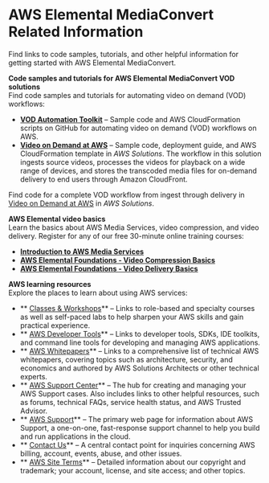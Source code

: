 # AWS Elemental MediaConvert Related Information<a name="resources"></a>

Find links to code samples, tutorials, and other helpful information for getting started with AWS Elemental MediaConvert\.

**Code samples and tutorials for AWS Elemental MediaConvert VOD solutions**  
Find code samples and tutorials for automating video on demand \(VOD\) workflows: 
+ **[VOD Automation Toolkit](https://github.com/aws-samples/aws-media-services-vod-automation)** – Sample code and AWS CloudFormation scripts on GitHub for automating video on demand \(VOD\) workflows on AWS\.
+ **[Video on Demand at AWS](https://aws.amazon.com/solutions/video-on-demand-on-aws/)** – Sample code, deployment guide, and AWS CloudFormation template in *AWS Solutions*\. The workflow in this solution ingests source videos, processes the videos for playback on a wide range of devices, and stores the transcoded media files for on\-demand delivery to end users through Amazon CloudFront\.

Find code for a complete VOD workflow from ingest through delivery in [Video on Demand at AWS](https://aws.amazon.com/solutions/video-on-demand-on-aws/) in *AWS Solutions*\.

**AWS Elemental video basics**  
Learn the basics about AWS Media Services, video compression, and video delivery\. Register for any of our free 30\-minute online training courses:
+ **[Introduction to AWS Media Services](https://www.aws.training/account/logonoptions?returnUrl=%2flearningobject%2fwbc%3fid%3d18343)**
+  **[AWS Elemental Foundations \- Video Compression Basics](https://www.aws.training/account/logonoptions?returnUrl=%2flearningobject%2fwbc%3fid%3d17775)**
+  **[AWS Elemental Foundations \- Video Delivery Basics](https://www.aws.training/account/logonoptions?returnUrl=%2flearningobject%2fwbc%3fid%3d17887)** 

**AWS learning resources**  
Explore the places to learn about using AWS services:
+ ** [Classes & Workshops](https://aws.amazon.com/training/course-descriptions/)** – Links to role\-based and specialty courses as well as self\-paced labs to help sharpen your AWS skills and gain practical experience\.
+ ** [AWS Developer Tools](https://aws.amazon.com/tools/)** – Links to developer tools, SDKs, IDE toolkits, and command line tools for developing and managing AWS applications\.
+ ** [AWS Whitepapers](https://aws.amazon.com/whitepapers/)** – Links to a comprehensive list of technical AWS whitepapers, covering topics such as architecture, security, and economics and authored by AWS Solutions Architects or other technical experts\.
+ ** [AWS Support Center](https://console.aws.amazon.com/support/home#/)** – The hub for creating and managing your AWS Support cases\. Also includes links to other helpful resources, such as forums, technical FAQs, service health status, and AWS Trusted Advisor\.
+ ** [AWS Support](https://aws.amazon.com/premiumsupport/)** – The primary web page for information about AWS Support, a one\-on\-one, fast\-response support channel to help you build and run applications in the cloud\.
+ ** [Contact Us](https://aws.amazon.com/contact-us/)** – A central contact point for inquiries concerning AWS billing, account, events, abuse, and other issues\. 
+ ** [AWS Site Terms](https://aws.amazon.com/terms/)** – Detailed information about our copyright and trademark; your account, license, and site access; and other topics\.
